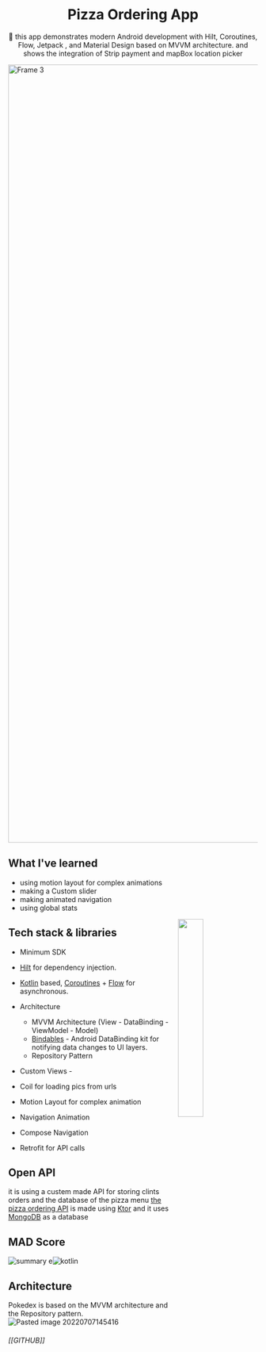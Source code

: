<h1 align="center">Pizza Ordering App</h1>

<p align="center">  
🍕 this app demonstrates modern Android development with Hilt, Coroutines, Flow, Jetpack , and Material Design based on MVVM architecture.
and shows the integration of Strip payment and mapBox location picker
</p>

<img width="1569" alt="Frame 3" src="https://user-images.githubusercontent.com/98290339/177796471-6deb98cb-ddd5-4567-a4ca-8366079620ea.png">

## What I've learned
- using motion layout for complex animations
- making a Custom slider
- making animated navigation
- using global stats

<img src="https://user-images.githubusercontent.com/98290339/177801075-8177e979-3671-4879-8ff5-d31b0df268da.png" align="right" width="32%"/>

## Tech stack & libraries

-   Minimum SDK
-   [Hilt](https://dagger.dev/hilt/) for dependency injection.
-   [Kotlin](https://kotlinlang.org/) based, [Coroutines](https://github.com/Kotlin/kotlinx.coroutines) + [Flow](https://kotlin.github.io/kotlinx.coroutines/kotlinx-coroutines-core/kotlinx.coroutines.flow/) for asynchronous.

-   Architecture
    -   MVVM Architecture (View - DataBinding - ViewModel - Model)
    -   [Bindables](https://github.com/skydoves/bindables) - Android DataBinding kit for notifying data changes to UI layers.
    -   Repository Pattern
- Custom Views
		- 
- Coil for loading pics from urls 
- Motion Layout for complex animation
- Navigation Animation 
- Compose Navigation
- Retrofit for API calls


## Open API
it is using a custem made API for storing clints orders and the database of the pizza menu
[the pizza ordering API]() is made using [Ktor]() and it uses [MongoDB]() as a database


## MAD Score
![summary](https://user-images.githubusercontent.com/98290339/177838031-b316d373-b0ac-47e0-8ed7-bb838c10364f.png)
e![kotlin](https://user-images.githubusercontent.com/98290339/177838025-30c3ea0d-a42f-47b1-bd61-66188e6e25bb.png)



## Architecture
Pokedex is based on the MVVM architecture and the Repository pattern.
![Pasted image 20220707145416](https://user-images.githubusercontent.com/98290339/177800171-cce4447a-e90b-47f3-bf21-dfcd6fc71c0e.png)


###### [[GITHUB]]

